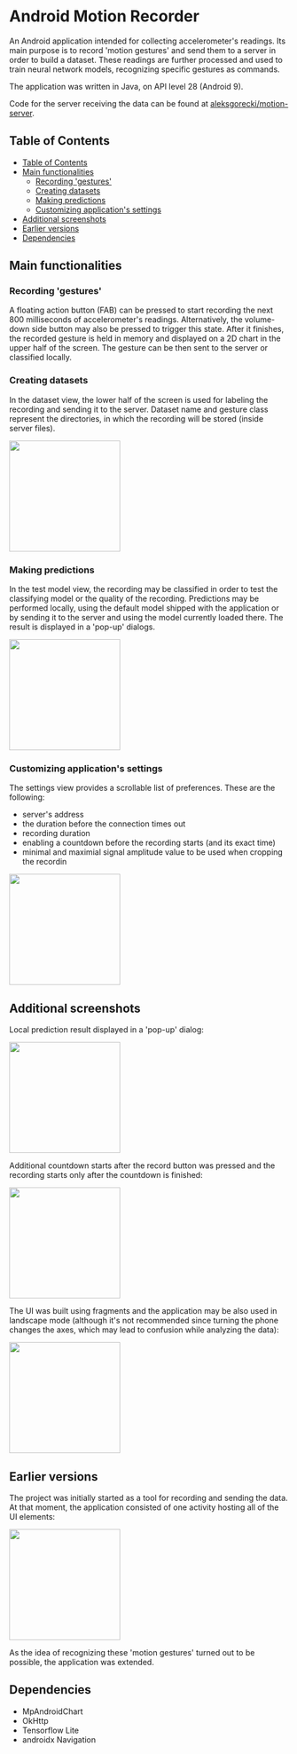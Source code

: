 <h1> Android Motion Recorder </h1>

An Android application intended for collecting accelerometer's readings. Its main purpose is to record 'motion gestures' and send them to a server in order to build a dataset. These readings are further processed and used to train neural network models, recognizing specific gestures as commands.

The application was written in Java, on API level 28 (Android 9).

Code for the server receiving the data can be found at [aleksgorecki/motion-server](https://github.com/aleksgorecki/motion-server).

## Table of Contents
- [Table of Contents](#table-of-contents)
- [Main functionalities](#main-functionalities)
  - [Recording 'gestures'](#recording-gestures)
  - [Creating datasets](#creating-datasets)
  - [Making predictions](#making-predictions)
  - [Customizing application's settings](#customizing-applications-settings)
- [Additional screenshots](#additional-screenshots)
- [Earlier versions](#earlier-versions)
- [Dependencies](#dependencies)

## Main functionalities

### Recording 'gestures'

A floating action button (FAB) can be pressed to start recording the next 800 milliseconds of accelerometer's readings. Alternatively, the volume-down side button may also be pressed to trigger this state. After it finishes, the recorded gesture is held in memory and displayed on a 2D chart in the upper half of the screen. The gesture can be then sent to the server or classified locally.

### Creating datasets

In the dataset view, the lower half of the screen is used for labeling the recording and sending it to the server. Dataset name and gesture class represent the directories, in which the recording will be stored (inside server files).


<img src="readmeimg/dataset.jpg" width=200 />


### Making predictions

In the test model view, the recording may be classified in order to test the classifying model or the quality of the recording. Predictions may be performed locally, using the default model shipped with the application or by sending it to the server and using the model currently loaded there. The result is displayed in a 'pop-up' dialogs.

<img src="readmeimg/test_tab.jpg" width=200 />


### Customizing application's settings

The settings view provides a scrollable list of preferences. These are the following:

- server's address
- the duration before the connection times out
- recording duration
- enabling a countdown before the recording starts (and its exact time)
- minimal and maximial signal amplitude value to be used when cropping the recordin


<img src="readmeimg/settings.jpg" width=200 />



## Additional screenshots

Local prediction result displayed in a 'pop-up' dialog: 

<img src="readmeimg/local_result.jpg" width=200 />



Additional countdown starts after the record button was pressed and the recording starts only after the countdown is finished:

<img src="readmeimg/countdown.jpg" width=200 />


The UI was built using fragments and the application may be also used in landscape mode (although it's not recommended since turning the phone changes the axes, which may lead to confusion while analyzing the data):

<img src="readmeimg/landscape.jpg" height=200 />


## Earlier versions

The project was initially started as a tool for recording and sending the data. At that moment, the application consisted of one activity hosting all of the UI elements:

<img src="readmeimg/prototype.jpg" width=200 />


As the idea of recognizing these 'motion gestures' turned out to be possible, the application was extended.

## Dependencies
- MpAndroidChart
- OkHttp
- Tensorflow Lite
- androidx Navigation
